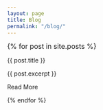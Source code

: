 ```yaml
---
layout: page
title: Blog
permalink: "/blog/"
---
```



<span style="font-size: 1rem;">{% for post in site.posts %}</span>

{{ post.title }}

{{ post.excerpt }}

Read More

{% endfor %}